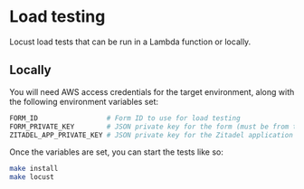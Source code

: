 # Load testing
Locust load tests that can be run in a Lambda function or locally.

## Locally
You will need AWS access credentials for the target environment, along with the following environment variables set:
```sh
FORM_ID                 # Form ID to use for load testing
FORM_PRIVATE_KEY        # JSON private key for the form (must be from the `FORM_ID` form)
ZITADEL_APP_PRIVATE_KEY # JSON private key for the Zitadel application that is used for access token introspection
```
Once the variables are set, you can start the tests like so:
```sh
make install
make locust
```